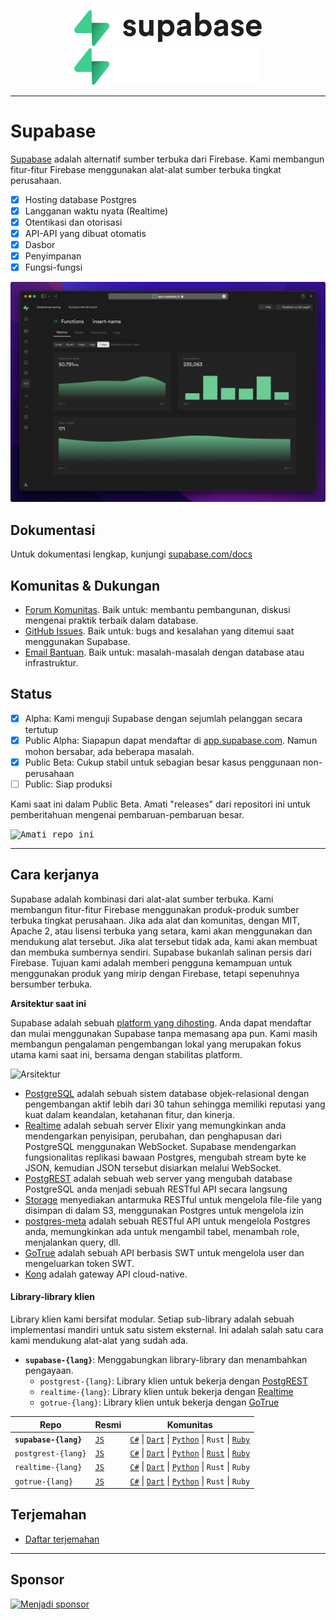 <p align="center">
<img width="300" src="https://raw.githubusercontent.com/supabase/supabase/master/packages/common/assets/images/supabase-logo-wordmark--light.svg#gh-light-mode-only">
<img width="300" src="https://raw.githubusercontent.com/supabase/supabase/master/packages/common/assets/images/supabase-logo-wordmark--dark.svg#gh-dark-mode-only">
</p>

---

# Supabase

[Supabase](https://supabase.com) adalah alternatif sumber terbuka dari Firebase. Kami membangun fitur-fitur Firebase menggunakan alat-alat sumber terbuka tingkat perusahaan.

- [x] Hosting database Postgres
- [x] Langganan waktu nyata (Realtime)
- [x] Otentikasi dan otorisasi
- [x] API-API yang dibuat otomatis
- [x] Dasbor
- [x] Penyimpanan
- [x] Fungsi-fungsi

![Supabase Dashboard](https://raw.githubusercontent.com/supabase/supabase/master/apps/www/public/images/github/supabase-dashboard.png)

## Dokumentasi

Untuk dokumentasi lengkap, kunjungi [supabase.com/docs](https://supabase.com/docs)

## Komunitas & Dukungan

- [Forum Komunitas](https://github.com/supabase/supabase/discussions). Baik untuk: membantu pembangunan, diskusi mengenai praktik terbaik dalam database.
- [GitHub Issues](https://github.com/supabase/supabase/issues). Baik untuk: bugs and kesalahan yang ditemui saat menggunakan Supabase.
- [Email Bantuan](https://supabase.com/docs/support#business-support). Baik untuk: masalah-masalah dengan database atau infrastruktur.

## Status

- [x] Alpha: Kami menguji Supabase dengan sejumlah pelanggan secara tertutup
- [x] Public Alpha: Siapapun dapat mendaftar di [app.supabase.com](https://app.supabase.com). Namun mohon bersabar, ada beberapa masalah.
- [x] Public Beta: Cukup stabil untuk sebagian besar kasus penggunaan non-perusahaan
- [ ] Public: Siap produksi

Kami saat ini dalam Public Beta. Amati "releases" dari repositori ini untuk pemberitahuan mengenai pembaruan-pembaruan besar.

<kbd><img src="https://raw.githubusercontent.com/supabase/supabase/d5f7f413ab356dc1a92075cb3cee4e40a957d5b1/web/static/watch-repo.gif" alt="Amati repo ini"/></kbd>

---

## Cara kerjanya

Supabase adalah kombinasi dari alat-alat sumber terbuka. Kami membangun fitur-fitur Firebase menggunakan produk-produk sumber terbuka tingkat perusahaan. Jika ada alat dan komunitas, dengan MIT, Apache 2, atau lisensi terbuka yang setara, kami akan menggunakan dan mendukung alat tersebut. Jika alat tersebut tidak ada, kami akan membuat dan membuka sumbernya sendiri. Supabase bukanlah salinan persis dari Firebase. Tujuan kami adalah memberi pengguna kemampuan untuk menggunakan produk yang mirip dengan Firebase, tetapi sepenuhnya bersumber terbuka.

**Arsitektur saat ini**

Supabase adalah sebuah [platform yang dihosting](https://app.supabase.com). Anda dapat mendaftar dan mulai menggunakan Supabase tanpa memasang apa pun. Kami masih membangun pengalaman pengembangan lokal yang merupakan fokus utama kami saat ini, bersama dengan stabilitas platform.

![Arsitektur](https://user-images.githubusercontent.com/70828596/187547862-ffa9d058-0c3a-4851-a3e7-92ccfca4b596.png)

- [PostgreSQL](https://www.postgresql.org/) adalah sebuah sistem database objek-relasional dengan pengembangan aktif lebih dari 30 tahun sehingga memiliki reputasi yang kuat dalam keandalan, ketahanan fitur, dan kinerja.
- [Realtime](https://github.com/supabase/realtime) adalah sebuah server Elixir yang memungkinkan anda mendengarkan penyisipan, perubahan, dan penghapusan dari PostgreSQL menggunakan WebSocket. Supabase mendengarkan fungsionalitas replikasi bawaan Postgres, mengubah stream byte ke JSON, kemudian JSON tersebut disiarkan melalui WebSocket.
- [PostgREST](http://postgrest.org/) adalah sebuah web server yang mengubah database PostgreSQL anda menjadi sebuah RESTful API secara langsung
- [Storage](https://github.com/supabase/storage-api) menyediakan antarmuka RESTful untuk mengelola file-file yang disimpan di dalam S3, menggunakan Postgres untuk mengelola izin
- [postgres-meta](https://github.com/supabase/postgres-meta) adalah sebuah RESTful API untuk mengelola Postgres anda, memungkinkan ada untuk mengambil tabel, menambah role, menjalankan query, dll.
- [GoTrue](https://github.com/netlify/gotrue) adalah sebuah API berbasis SWT untuk mengelola user dan mengeluarkan token SWT.
- [Kong](https://github.com/Kong/kong) adalah gateway API cloud-native.

#### Library-library klien

Library klien kami bersifat modular. Setiap sub-library adalah sebuah implementasi mandiri untuk satu sistem eksternal. Ini adalah salah satu cara kami mendukung alat-alat yang sudah ada.

- **`supabase-{lang}`**: Menggabungkan library-library dan menambahkan pengayaan.
  - `postgrest-{lang}`: Library klien untuk bekerja dengan [PostgREST](https://github.com/postgrest/postgrest)
  - `realtime-{lang}`: Library klien untuk bekerja dengan [Realtime](https://github.com/supabase/realtime)
  - `gotrue-{lang}`: Library klien untuk bekerja dengan [GoTrue](https://github.com/netlify/gotrue)

| Repo                  | Resmi                                            | Komunitas                                                                                                                                                                                                                                                                        |
| --------------------- | ------------------------------------------------ | -------------------------------------------------------------------------------------------------------------------------------------------------------------------------------------------------------------------------------------------------------------------------------- |
| **`supabase-{lang}`** | [`JS`](https://github.com/supabase/supabase-js)  | [`C#`](https://github.com/supabase/supabase-csharp) \| [`Dart`](https://github.com/supabase/supabase-dart) \| [`Python`](https://github.com/supabase/supabase-py) \| `Rust` \| [`Ruby`](https://github.com/supabase/supabase-rb)                                                 |
| `postgrest-{lang}`    | [`JS`](https://github.com/supabase/postgrest-js) | [`C#`](https://github.com/supabase/postgrest-csharp) \| [`Dart`](https://github.com/supabase/postgrest-dart) \| [`Python`](https://github.com/supabase/postgrest-py) \| [`Rust`](https://github.com/supabase/postgrest-rs) \| [`Ruby`](https://github.com/supabase/postgrest-rb) |
| `realtime-{lang}`     | [`JS`](https://github.com/supabase/realtime-js)  | [`C#`](https://github.com/supabase/realtime-csharp) \| [`Dart`](https://github.com/supabase/realtime-dart) \| [`Python`](https://github.com/supabase/realtime-py) \| `Rust` \| `Ruby`                                                                                            |
| `gotrue-{lang}`       | [`JS`](https://github.com/supabase/gotrue-js)    | [`C#`](https://github.com/supabase/gotrue-csharp) \| [`Dart`](https://github.com/supabase/gotrue-dart) \| [`Python`](https://github.com/supabase/gotrue-py) \| `Rust` \| `Ruby`                                                                                                  |

## Terjemahan

- [Daftar terjemahan](/i18n/languages.md)

---

## Sponsor

[![Menjadi sponsor](https://user-images.githubusercontent.com/10214025/90518111-e74bbb00-e198-11ea-8f88-c9e3c1aa4b5b.png)](https://github.com/sponsors/supabase)
